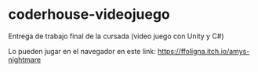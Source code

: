 # coderhouse-videojuego
Entrega de trabajo final de la cursada (video juego con Unity y C#)

Lo pueden jugar en el navegador en este link:
https://ffoligna.itch.io/amys-nightmare
